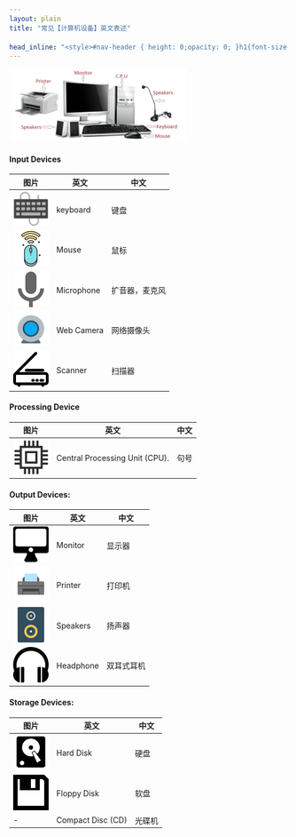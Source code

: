 ```yaml
---
layout: plain
title: "常见【计算机设备】英文表述"

head_inline: "<style>#nav-header { height: 0;opacity: 0; }h1{font-size:22px;padding:16px 0}h4{font-size:20px;border-left:4px solid #41d9b5;padding:0 8px;line-height:28px}blockquote{background:#f0f8ff}body{overflow-x:hidden}img{max-width:320rem}table{margin: 20px 0;}table,table tr th, table tr td { border:1px solid #c9cccb;padding:6px}</style>"
---
```


![计算机设备](/blog/imgs/computer/computer_devices.png)

#### Input Devices

|  图片  | 英文  |  中文  |
|  ----  | ----  |  ---- |
| ![img](/blog/imgs/computer/keyboard.svg)   | keyboard   | 键盘 |
| ![img](/blog/imgs/computer/Mouse.svg)      | Mouse | 鼠标 |
| ![img](/blog/imgs/computer/microphone.svg) | Microphone | 扩音器，麦克风 |
| ![img](/blog/imgs/computer/Web_Camera.svg) | Web Camera | 网络摄像头 |
| ![img](/blog/imgs/computer/Scanner.svg)    | Scanner    | 扫描器 |

#### Processing Device

|  图片  | 英文  |  中文  |
|  ----  | ----  |  ---- |
| ![img](/blog/imgs/computer/cpu.svg)  | Central Processing Unit (CPU). | 句号 |


#### Output Devices:

|  图片  | 英文  |  中文  |
|  ----  | ----  |  ---- |
| ![img](/blog/imgs/computer/monitor.svg)  | Monitor | 显示器 |
| ![img](/blog/imgs/computer/Printer.svg)  | Printer | 打印机 |
| ![img](/blog/imgs/computer/speakers.svg) | Speakers   | 扬声器 |
| ![img](/blog/imgs/computer/headphone.svg)| Headphone  | 双耳式耳机 |

#### Storage Devices:

|  图片  | 英文  |  中文  |
|  ----  | ----  |  ---- |
| ![img](/blog/imgs/computer/harddisk.svg)    | Hard Disk | 硬盘 |
| ![img](/blog/imgs/computer/floppy-disk.svg) | Floppy Disk | 软盘 |
| - | Compact Disc (CD)   | 光碟机 |


